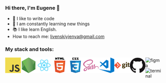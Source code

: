 ### Hi there, I'm Eugene 👋

<!-- **Eugene-36/Eugene-36** is a ✨ _special_ ✨ repository because its `README.md` (this file) appears on your GitHub profile.

Here are some ideas to get you started: -->

- 🔭 I like to write code
- 🌱 I am constantly learning new things
- :books: I like learn English.
- How to reach me: livenskiyjenya@gmail.com
<!-- ### Connect with me

[<img align="left" src="https://i.pinimg.com/originals/c2/81/8c/c2818c6d5d111f61846fbc878bc51b5e.png" width="60" alt="instagram">][instagram]
[<img align="left" src="https://simg.nicepng.com/png/small/207-2078675_vk-logo-vk-icon-android.png" width="60" alt="vk">][vk] -->

### My stack and tools:

<img align="left"  src="https://raw.githubusercontent.com/github/explore/80688e429a7d4ef2fca1e82350fe8e3517d3494d/topics/javascript/javascript.png"  width="50" alt="JS">
<img align="left"  src="https://raw.githubusercontent.com/github/explore/80688e429a7d4ef2fca1e82350fe8e3517d3494d/topics/nodejs/nodejs.png"  width="50" alt="Node">
<img align="left"  src="https://raw.githubusercontent.com/github/explore/80688e429a7d4ef2fca1e82350fe8e3517d3494d/topics/react/react.png"  width="50" alt="React">

<img align="left"  src="https://raw.githubusercontent.com/github/explore/80688e429a7d4ef2fca1e82350fe8e3517d3494d/topics/html/html.png"  width="50" alt="HTML">
<img align="left"  src="https://raw.githubusercontent.com/github/explore/80688e429a7d4ef2fca1e82350fe8e3517d3494d/topics/css/css.png"  width="50" alt="CSS">
<img align="left"  src="https://raw.githubusercontent.com/github/explore/80688e429a7d4ef2fca1e82350fe8e3517d3494d/topics/sass/sass.png"  width="50" alt="Sass">
<img align="left"  src="https://raw.githubusercontent.com/github/explore/80688e429a7d4ef2fca1e82350fe8e3517d3494d/topics/visual-studio-code/visual-studio-code.png"  width="50" alt="Vs">
<img align="left"  src="https://raw.githubusercontent.com/github/explore/80688e429a7d4ef2fca1e82350fe8e3517d3494d/topics/git/git.png"  width="50" alt="git">
<img align="left"  src="https://raw.githubusercontent.com/github/explore/78df643247d429f6cc873026c0622819ad797942/topics/github/github.png"  width="50" alt="github">
<img align="left" src="https://upload.wikimedia.org/wikipedia/commons/3/33/Figma-logo.svg"    width="50" alt="figma">

<img align="left" src="https://upload.wikimedia.org/wikipedia/commons/thumb/d/d8/High-contrast-utilities-terminal.svg/1250px-High-contrast-utilities-terminal.svg.png"    width="50" alt="terminal">

<!-- [instagram]: https://vk.com/id23289560

[vk]: -->
